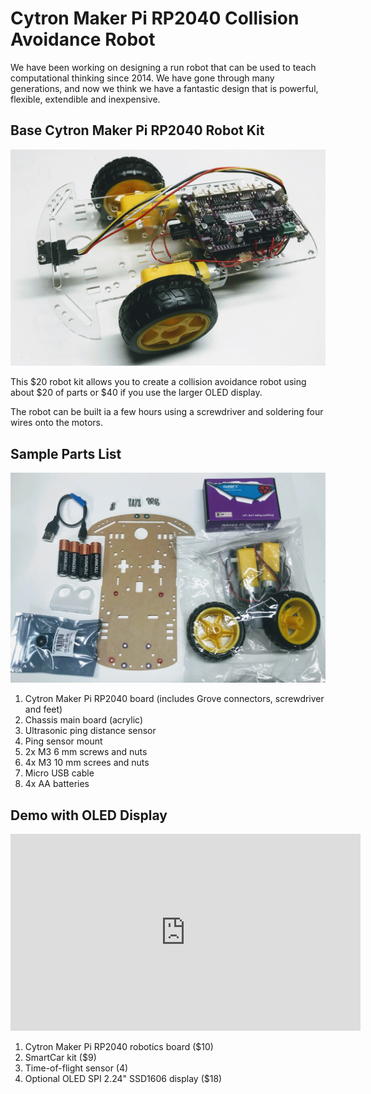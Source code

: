 # Cytron Maker Pi RP2040 Collision Avoidance Robot

We have been working on designing a run robot that can be used to teach computational thinking since 2014.  We have gone through many generations, and now we think we have a fantastic design that is powerful, flexible, extendible and inexpensive.

## Base Cytron Maker Pi RP2040 Robot Kit
![Maker Pi RP2040 Top View](../../img/maker-pi-rp2040-tof-robot.jpg)

This $20 robot kit allows you to create a collision avoidance robot using about $20 of parts or $40 if you use the larger OLED display.

The robot can be built ia a few hours using a screwdriver and soldering four wires onto the motors.

## Sample Parts List

![Cytron Ping Kit Parts](../../img/cytron-ping-kit-parts.jpg)

1. Cytron Maker Pi RP2040 board (includes Grove connectors, screwdriver and feet)
2. Chassis main board (acrylic)
3. Ultrasonic ping distance sensor
4. Ping sensor mount
5. 2x M3 6 mm screws and nuts
6. 4x M3 10 mm screes and nuts
7. Micro USB cable
8. 4x AA batteries

## Demo with OLED Display

<iframe width="560" height="315" src="https://www.youtube.com/embed/MncEnIN5NEY" title="YouTube video player" frameborder="0" allow="accelerometer; autoplay; clipboard-write; encrypted-media; gyroscope; picture-in-picture" allowfullscreen></iframe>

1. Cytron Maker Pi RP2040 robotics board ($10)
2. SmartCar kit ($9)
3. Time-of-flight sensor (4)
4. Optional OLED SPI 2.24" SSD1606 display ($18)

